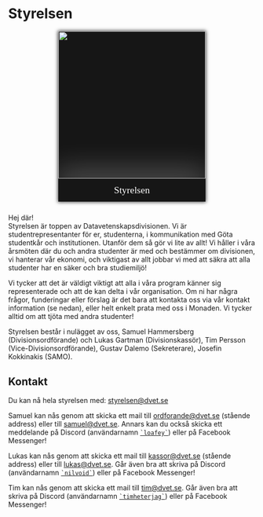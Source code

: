 <style>
    .committee-page-holder {
        display: flex;
        hyphens: auto;
        word-wrap: break-word;
        flex-direction: row;
        overflow-wrap: break-word;
        gap: 40px;
        align-items: flex-start;
        justify-content: space-between;
        flex-wrap: wrap;
    }

    .committee-page-text {
        max-width: 700px;
    }

    @media (max-width: 1100px) {
        .committee-page-holder {
            gap: 10px;
            flex-direction: column-reverse;
            align-items: center;
            justify-content: start;
        }
    }

    .committee-page-image {
        display: grid;
        grid-template-rows: auto auto;
        min-width: 300px;
        background-color: #161616;
        overflow: hidden;
        box-shadow: 0px 0px 7px 1px rgba(0, 0, 0, 0.75);
    }
    .committee-page-image div { 
        display: flex;
        justify-content: center;
        align-items: center;
    }
    .committee-page-image div img {
        width: 300px;
    }
    .committee-page-image span {
        color: white;
        text-align: center;
        font-size: 1.4em;
        line-height: 1.4em;
        padding: 10px;
        box-shadow: 0px -15px 56px 4px rgba(255, 255, 255, 0.25);
        font-family: "Press Start 2P";
    }
</style>

# Styrelsen
<div class="committee-page-holder">
    <div lang="se-SE" class="committee-page-text">
        <p>
            Hej där!
            <br/>
            Styrelsen är toppen av Datavetenskapsdivisionen. Vi är
            studentrepresentanter för er, studenterna, i kommunikation
            med Göta studentkår och institutionen. Utanför dem så gör vi
            lite av allt! Vi håller i våra årsmöten där
            du och andra studenter är med och bestämmer om divisionen,
            vi hanterar vår ekonomi, och viktigast av allt jobbar vi med att
            säkra att alla studenter har en säker och bra studiemiljö!
        </p>
        <p>
            Vi tycker att det är väldigt viktigt att alla i våra program 
            känner sig representerade och att de kan delta i vår organisation.
            Om ni har några frågor, funderingar eller förslag är det bara
            att kontakta oss via vår kontakt information (se nedan), eller helt
            enkelt prata med oss i Monaden. Vi tycker alltid om att tjöta med
            andra studenter!
        </p>
        <p>
            Styrelsen består i nulägget av oss, Samuel Hammersberg (Divisionsordförande) och Lukas Gartman (Divisionskassör), Tim Persson (Vice-Divisionsordförande), Gustav Dalemo (Sekreterare), Josefin Kokkinakis (SAMO).
        </p>
        <h2>Kontakt</h2>
        <p>
            Du kan nå hela styrelsen med: <a href="mailto:styrelsen@dvet.se">styrelsen@dvet.se</a>
        </p>
        <p>
            Samuel kan nås genom att skicka ett mail till 
            <a href="mailto:ordforande@dvet.se">ordforande@dvet.se</a> (stående address) eller till
            <a href="mailto:samuel@dvet.se">samuel@dvet.se</a>. 
            Annars kan du också skicka ett meddelande på Discord (användarnamn <a href="https://discordapp.com/users/216650745271943168"><code>`loafey`</code></a>) 
            eller på Facebook Messenger!
        </p>
        <p>
            Lukas kan nås genom att skicka ett mail till 
            <a href="mailto:kassor@dvet.se">kassor@dvet.se</a> (stående address) eller till
            <a href="mailto:lukas@dvet.se">lukas@dvet.se</a>. 
            Går även bra att skriva på Discord (användarnamn <a href="https://discordapp.com/users/137933060644667392"><code>`nilvoid`</code></a>) 
            eller på Facebook Messenger!
        </p>
        <p>
            Tim kan nås genom att skicka ett mail till 
            <a href="mailto:tim@dvet.se">tim@dvet.se</a>. 
            Går även bra att skriva på Discord (användarnamn <a href="https://discordapp.com/users/170196311784685568"><code>`timheterjag`</code></a>) 
            eller på Facebook Messenger!
        </p>
    </div>
    <div class="committee-page-image">
        <div>
            <img src="https://dvet.se/uploads/committee-images/timp - 403ebe4936c55dd40fbef46471e67488 - DSCF0867.JPG" />
        </div>
        <span>Styrelsen</span>
    </div>
</div>
